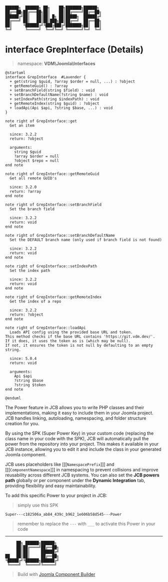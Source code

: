 ```
██████╗  ██████╗ ██╗    ██╗███████╗██████╗
██╔══██╗██╔═══██╗██║    ██║██╔════╝██╔══██╗
██████╔╝██║   ██║██║ █╗ ██║█████╗  ██████╔╝
██╔═══╝ ██║   ██║██║███╗██║██╔══╝  ██╔══██╗
██║     ╚██████╔╝╚███╔███╔╝███████╗██║  ██║
╚═╝      ╚═════╝  ╚══╝╚══╝ ╚══════╝╚═╝  ╚═╝
```
# interface GrepInterface (Details)
> namespace: **VDM\Joomla\Interfaces**

```uml
@startuml
interface GrepInterface  #Lavender {
  + get(string $guid, ?array $order = null, ...) : ?object
  + getRemoteGuid() : ?array
  + setBranchField(string $field) : void
  + setBranchDefaultName(?string $name) : void
  + setIndexPath(string $indexPath) : void
  + getRemoteIndex(string $guid) : ?object
  + loadApi(Api $api, ?string $base, ...) : void
}

note right of GrepInterface::get
  Get an item

  since: 3.2.2
  return: ?object
  
  arguments:
    string $guid
    ?array $order = null
    ?object $repo = null
end note

note right of GrepInterface::getRemoteGuid
  Get all remote GUID's

  since: 3.2.0
  return: ?array
end note

note right of GrepInterface::setBranchField
  Set the branch field

  since: 3.2.2
  return: void
end note

note right of GrepInterface::setBranchDefaultName
  Set the DEFAULT branch name (only used if branch field is not found)

  since: 3.2.2
  return: void
end note

note right of GrepInterface::setIndexPath
  Set the index path

  since: 3.2.2
  return: void
end note

note right of GrepInterface::getRemoteIndex
  Get the index of a repo

  since: 3.2.2
  return: ?object
end note

note right of GrepInterface::loadApi
  Loads API config using the provided base URL and token.
This method checks if the base URL contains 'https://git.vdm.dev/'.
If it does, it uses the token as is (which may be null).
If not, it ensures the token is not null by defaulting to an empty string.

  since: 5.0.4
  return: void
  
  arguments:
    Api $api
    ?string $base
    ?string $token
end note
 
@enduml
```

The Power feature in JCB allows you to write PHP classes and their implementations, making it easy to include them in your Joomla project. JCB handles linking, autoloading, namespacing, and folder structure creation for you.

By using the SPK (Super Power Key) in your custom code (replacing the class name in your code with the SPK), JCB will automatically pull the power from the repository into your project. This makes it available in your JCB instance, allowing you to edit it and include the class in your generated Joomla component.

JCB uses placeholders like [[[`NamespacePrefix`]]] and [[[`ComponentNamespace`]]] in namespacing to prevent collisions and improve reusability across different JCB systems. You can also set the **JCB powers path** globally or per component under the **Dynamic Integration** tab, providing flexibility and easy maintainability.

To add this specific Power to your project in JCB:

> simply use this SPK
```
Super---c182506a_ab84_439c_b962_1e606b58d545---Power
```
> remember to replace the `---` with `___` to activate this Power in your code

---
```
     ██╗ ██████╗██████╗
     ██║██╔════╝██╔══██╗
     ██║██║     ██████╔╝
██   ██║██║     ██╔══██╗
╚█████╔╝╚██████╗██████╔╝
 ╚════╝  ╚═════╝╚═════╝
```
> Build with [Joomla Component Builder](https://git.vdm.dev/joomla/Component-Builder)

